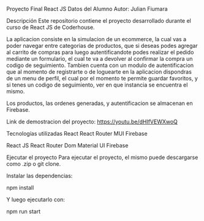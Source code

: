 Proyecto Final React JS
Datos del Alumno
Autor: Julian Fiumara

Descripción
Este repositorio contiene el proyecto desarrollado durante el curso de React JS de Coderhouse.

La aplicacion consiste en la simulacion de un ecommerce, la cual vas a poder navegar entre categorias de productos, que si deseas podes agregar al carrito de compras para luego autentificandote podes realizar el pedido mediante un formulario, el cual te va a devolver al confirmar la compra un codigo de seguimiento. Tambien cuenta con un modulo de autentificacion que al momento de registrarte o de loguearte en la aplicacion dispondras de un menu de perfil, el cual por el momento te permite guardar favoritos, y si tenes un codigo de seguimiento, ver en que instancia se encuentra el mismo.

Los productos, las ordenes generadas, y autentificacion se almacenan en Firebase.

Link de demostracion del proyecto:
https://youtu.be/dHIfVEWXwoQ

Tecnologías utilizadas
React React Router MUI Firebase

React JS
React Router Dom
Material UI
Firebase

Ejecutar el proyecto
Para ejecutar el proyecto, el mismo puede descargarse como .zip o git clone.

Instalar las dependencias:

npm install

Y luego ejecutarlo con:

npm run start
